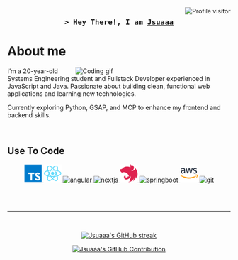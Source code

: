 <a href="https://komarev.com/ghpvc/?username=Jsuaaa">
  <img align="right" src="https://komarev.com/ghpvc/?username=Jsuaaa&label=Visitors&color=0e75b6&style=flat" alt="Profile visitor" />
</a>

<!-- Intro  -->
<h3 align="center">
        <samp>&gt; Hey There!, I am
                <b><a target="_blank" href="https://github.com/Jsuaaa">Jsuaaa</a></b>
        </samp>
</h3>

# About me

<p>
 <img align="right" width="350" src="https://raw.githubusercontent.com/02loveslollipop/02loveslollipop/main/assets/programmer.gif" alt="Coding gif" />
  
I’m a 20-year-old Systems Engineering student and Fullstack Developer experienced in JavaScript and Java. Passionate about building clean, functional web applications and learning new technologies.

Currently exploring Python, GSAP, and MCP to enhance my frontend and backend skills.

</p>

<br/>

## Use To Code

<p align="center"> 
  <a href="https://www.typescriptlang.org/" target="_blank" rel="noreferrer"> 
    <img src="https://raw.githubusercontent.com/devicons/devicon/master/icons/typescript/typescript-original.svg" alt="typescript" width="40" height="40"/> 
  </a> 
  <a href="https://react.dev/" target="_blank" rel="noreferrer"> 
    <img src="https://raw.githubusercontent.com/devicons/devicon/master/icons/react/react-original.svg" alt="react" width="40" height="40"/> 
  </a> 
  <a href="https://angular.io/" target="_blank" rel="noreferrer"> 
    <img src="https://angular.io/assets/images/logos/angular/angular.svg" alt="angular" width="40" height="40"/> 
  </a> 
  <a href="https://nextjs.org/" target="_blank" rel="noreferrer"> 
    <img src="https://cdn.worldvectorlogo.com/logos/nextjs-2.svg" alt="nextjs" width="40" height="40"/> 
  </a> 
  <a href="https://nestjs.com/" target="_blank" rel="noreferrer"> 
    <img src="https://raw.githubusercontent.com/devicons/devicon/master/icons/nestjs/nestjs-plain.svg" alt="nestjs" width="40" height="40"/> 
  </a> 
  <a href="https://spring.io/projects/spring-boot" target="_blank" rel="noreferrer"> 
    <img src="https://www.vectorlogo.zone/logos/springio/springio-icon.svg" alt="springboot" width="40" height="40"/> 
  </a> 
  <a href="https://aws.amazon.com" target="_blank" rel="noreferrer"> 
    <img src="https://raw.githubusercontent.com/devicons/devicon/master/icons/amazonwebservices/amazonwebservices-original-wordmark.svg" alt="aws" width="40" height="40"/> 
  </a> 
  <a href="https://git-scm.com/" target="_blank" rel="noreferrer"> 
    <img src="https://www.vectorlogo.zone/logos/git-scm/git-scm-icon.svg" alt="git" width="40" height="40"/> 
  </a> 
</p>

<br/>

<br/>
<hr/>
<br/>

<p align="center">
  <a href="https://github.com/Jsuaaa">
    <img src="https://github-readme-streak-stats.herokuapp.com/?user=Jsuaaa&theme=radical&border=7F3FBF&background=0D1117" alt="Jsuaaa's GitHub streak"/>
  </a>
</p>

<p align="center">
  <a href="https://github.com/Jsuaaa">
    <img src="https://github-profile-summary-cards.vercel.app/api/cards/profile-details?username=Jsuaaa&theme=radical" alt="Jsuaaa's GitHub Contribution"/>
  </a>
</p>
